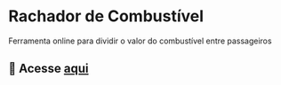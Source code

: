 # Rachador de Combustível
Ferramenta online para dividir o valor do combustível entre passageiros

## 🔗 Acesse [aqui](https://caioc29.github.io/Rachador/)
